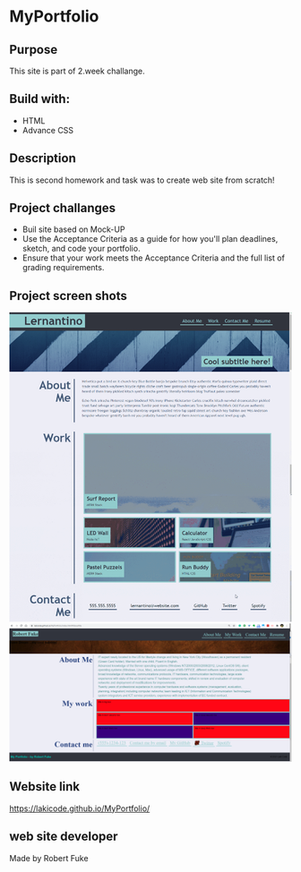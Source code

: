 # MyPortfolio

## Purpose
This site is part of 2.week challange.

## Build with:
 - HTML
 - Advance CSS

## Description
This is second homework and task was to create web site from scratch!

## Project challanges
* Buil site based on Mock-UP
* Use the Acceptance Criteria as a guide for how you'll plan deadlines, sketch, and code your portfolio.
* Ensure that your work meets the Acceptance Criteria and the full list of grading requirements.

## Project screen shots
![alt text](assets/images/mock-up.png "Mock-up ")
![alt text](assets/images/myportfolio.png " My page")
## Website link
https://lakicode.github.io/MyPortfolio/

## web site developer
Made by Robert Fuke